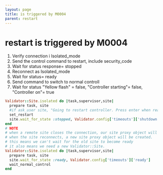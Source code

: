```yaml
---
layout: page
title: is triggered by M0004
parent: restart
---
```


# restart is triggered by M0004

1. Verify connection i Isolated_mode
2. Send the control command to restart, include security_code
3. Wait for status response= stopped
4. Reconnect as Isolated_mode
5. Wait for status= ready
6. Send command to switch to normal controll
7. Wait for status "Yellow flash" = false, "Controller starting"= false, "Controller on"= true

```ruby
Validator::Site.isolated do |task,supervisor,site|
  prepare task, site
  #if ask_user site, "Going to restart controller. Press enter when ready or 's' to skip:"
  set_restart
  site.wait_for_state :stopped, Validator.config['timeouts']['shutdown']
end
# NOTE
# when a remote site closes the connection, our site proxy object will stop.
# when the site reconnects, a new site proxy object will be created.
# this means we can't wait for the old site to become ready
# it also means we need a new Validator::Site.
Validator::Site.isolated do |task,supervisor,site|
  prepare task, site
  site.wait_for_state :ready, Validator.config['timeouts']['ready']
  wait_normal_control
end
```


